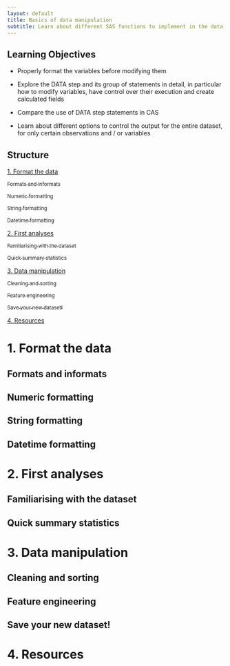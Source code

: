 ```yaml
--- 
layout: default
title: Basics of data manipulation
subtitle: Learn about different SAS functions to implement in the data step.
--- 
```


## Learning Objectives 

* Properly format the variables before modifying them 

* Explore the DATA step and its group of statements in detail, in particular how to modify variables, have control over their execution and create calculated fields

* Compare the use of DATA step statements in CAS

* Learn about different options to control the output for the entire dataset, for only certain observations and / or variables

## Structure 

<a href="#sect1">1. Format the data</a>

<a href="#subsect1"><sub>Formats and informats</sub></a>

<a href="#subsect2"><sub>Numeric formatting</sub></a>

<a href="#subsect3"><sub>String formatting</sub></a>

<a href="#subsect4"><sub>Datetime formatting</sub></a>

<a href="#sect2">2. First analyses</a>

<a href="#subsect5"><sub>Familiarising with the dataset</sub></a>

<a href="#subsect6"><sub>Quick summary statistics</sub></a>

<a href="#sect3">3. Data manipulation </a>

<a href="#subsect7"><sub>Cleaning and sorting</sub></a>

<a href="#subsect8"><sub>Feature engineering</sub></a>

<a href="#subsect9"><sub>Save your new dataset!</sub></a>

<a href="#sect4">4. Resources</a>


<a name ="sect1"></a>

# 1. Format the data

<a name="subsect1"></a>

## Formats and informats 

<a name ="subsect2"></a>

## Numeric formatting 

<a name ="subsect3"></a>

## String formatting 

<a name="subsect4"></a>

## Datetime formatting 

<a name="sect2"></a>

# 2. First analyses 

<a name="subsect5"></a>

## Familiarising with the dataset

<a name="subsect6"></a>

## Quick summary statistics

<a name="sect3"></a>

# 3. Data manipulation 

<a name="subsect7"></a>

## Cleaning and sorting 

<a name="subsect8"></a>

## Feature engineering 

<a name="subsect9"></a>

## Save your new dataset!

<a name="sect4"></a>

# 4. Resources 

